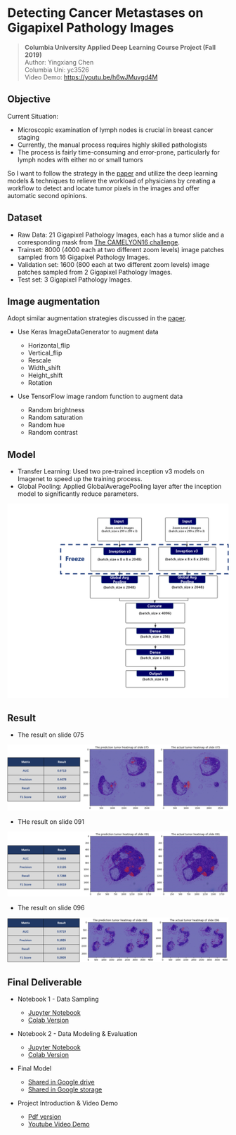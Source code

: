 Detecting Cancer Metastases on Gigapixel Pathology Images
============

> **Columbia University Applied Deep Learning Course Project (Fall 2019)**  
Author: Yingxiang Chen  
Columbia Uni: yc3526  
Video Demo: https://youtu.be/h6wJMuvgd4M

Objective
------------
Current Situation:  

- Microscopic examination of lymph nodes is crucial in breast cancer staging  
- Currently, the manual process requires highly skilled pathologists  
- The process is fairly time-consuming and error-prone, particularly for lymph nodes with either no or small tumors   

So I want to follow the strategy in the [paper](https://arxiv.org/pdf/1703.02442.pdf) and utilize the deep learning models & techniques to relieve the workload of physicians by creating a workflow to detect and locate tumor pixels in the images and offer automatic second opinions.  

Dataset
------------
- Raw Data: 21 Gigapixel Pathology Images, each has a tumor slide and a corresponding mask from [The CAMELYON16 challenge](https://camelyon16.grand-challenge.org/Data/).  
- Trainset: 8000 (4000 each at two different zoom levels) image patches sampled from 16 Gigapixel Pathology Images.  
- Validation set: 1600 (800 each at two different zoom levels) image patches sampled from 2 Gigapixel Pathology Images.  
- Test set: 3 Gigapixel Pathology Images.  

Image augmentation
------------

Adopt similar augmentation strategies discussed in the [paper](https://arxiv.org/pdf/1703.02442.pdf).  
- Use Keras ImageDataGenerator to augment data  
  - Horizontal_flip 
  - Vertical_flip
  - Rescale
  - Width_shift
  - Height_shift
  - Rotation  

- Use TensorFlow image random function to augment data
  - Random brightness
  - Random saturation
  - Random hue
  - Random contrast  

Model
------------
- Transfer Learning: Used two pre-trained inception v3 models on Imagenet to speed up the training process.  
- Global Pooling: Applied GlobalAveragePooling layer after the inception model to significantly reduce parameters.  

![img](./photo/model.png)  

Result
------------
- The result on slide 075  

![img](./photo/075.png)  

- THe result on slide 091  

![img](./photo/091.png)  

- The result on slide 096 

![img](./photo/096.png)  


Final Deliverable
------------

- Notebook 1 - Data Sampling  
    - [Jupyter Notebook](./NB1_Data_Cleaning.ipynb)  
    - [Colab Version](https://colab.research.google.com/github/YC-Coder-Chen/Detecting-Cancer-on-Gigapixel-Images/blob/master/NB1_Data_Cleaning.ipynb)  

- Notebook 2 - Data Modeling & Evaluation  
    - [Jupyter Notebook](./NB2_Modeling.ipynb)  
    - [Colab Version](https://colab.research.google.com/github/YC-Coder-Chen/Detecting-Cancer-on-Gigapixel-Images/blob/master/NB2_Modeling.ipynb)  

- Final Model
    - [Shared in Google drive](https://drive.google.com/file/d/1kt5kM_ZrFY7a_xUAha1VWU6nqpfjHUrv/view?usp=sharing)  
    - [Shared in Google storage](https://storage.cloud.google.com/adl-project-yc3526/weights-12-0.94.hdf5)  

- Project Introduction & Video Demo
    - [Pdf version](./ADL_Present_Final.pdf)
    - [Youtube Video Demo](https://youtu.be/h6wJMuvgd4M)